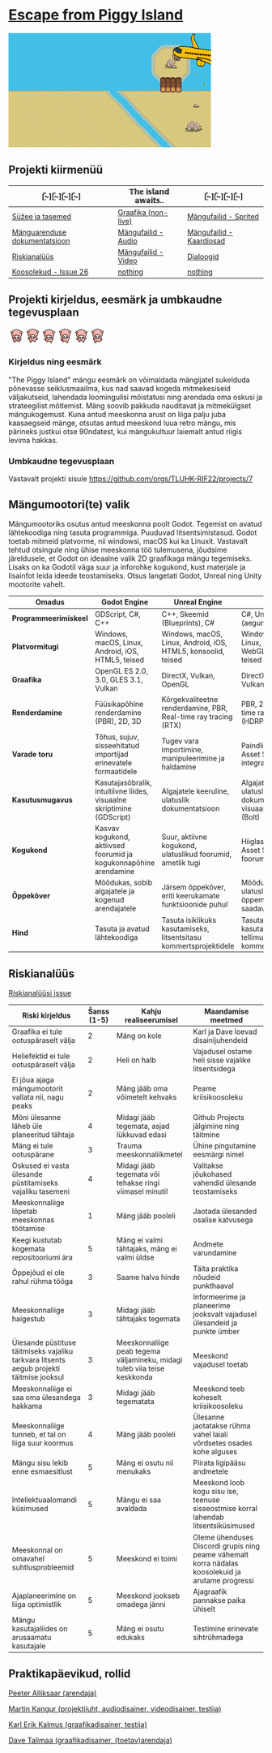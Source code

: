 # [Escape from Piggy Island](https://github.com/orgs/TLUHK-RIF22/projects/7)
![Siga](https://github.com/TLUHK-RIF22/multimeediumi_praktika_Ryhm_1/blob/ef04606df25b185ace84241143f72fc42f8b1c22/Meedia/Video/Cutscened/Siga%20saabub%20chuck%20norrise%20moodi.gif)
## Projekti kiirmenüü
| [̲̅~][̲̅~][̲̅~][̲̅~] | 𝕋𝕙𝕖 𝕚𝕤𝕝𝕒𝕟𝕕 𝕒𝕨𝕒𝕚𝕥𝕤..  | [̲̅~][̲̅~][̲̅~][̲̅~] |
|--------|-------|--------|
| [Süžee ja tasemed](https://github.com/TLUHK-RIF22/multimeediumi_praktika_Ryhm_1/blob/main/s%C3%BC%C5%BEee.md)  | [Graafika (non-live)](https://github.com/TLUHK-RIF22/multimeediumi_praktika_Ryhm_1/tree/main/Meedia/Graafika) | [Mängufailid - Sprited](https://github.com/TLUHK-RIF22/multimeediumi_praktika_Ryhm_1/tree/main/Meedia/Gamedev/Piggy/Sprites)  |
| [Mänguarenduse dokumentatsioon](https://github.com/TLUHK-RIF22/multimeediumi_praktika_Ryhm_1/blob/main/Meedia/Gamedev/README.md)  | [Mängufailid - Audio](https://github.com/TLUHK-RIF22/multimeediumi_praktika_Ryhm_1/tree/main/Meedia/Audio) | [Mängufailid - Kaardiosad](https://github.com/TLUHK-RIF22/multimeediumi_praktika_Ryhm_1/tree/main/Meedia/Gamedev/Piggy/Tiles) |
| [Riskianalüüs](https://github.com/TLUHK-RIF22/multimeediumi_praktika_Ryhm_1/issues/16#issuecomment-1927801025) | [Mängufailid - Video](https://github.com/TLUHK-RIF22/multimeediumi_praktika_Ryhm_1/tree/main/Meedia/Video) | [Dialoogid](https://www.figma.com/file/kCFpK20cq8Enrzq7m4551Q/Dialoogid-Escape-from-Piggy-Island?type=whiteboard&node-id=0%3A1&t=9DJV8QdLjVrif1P0-1) |
| [Koosolekud - Issue 26](https://github.com/TLUHK-RIF22/multimeediumi_praktika_Ryhm_1/issues/26) | [nothing](https://podcasts.apple.com/us/podcast/beef-and-dairy-network/id1022024768) | [nothing](https://podcasts.apple.com/us/podcast/beef-and-dairy-network/id1022024768) |


## Projekti kirjeldus, eesmärk ja umbkaudne tegevusplaan
![Meie klient](https://github.com/TLUHK-RIF22/multimeediumi_praktika_Ryhm_1/blob/main/Meedia/Graafika/Siga/Siga.png)
### Kirjeldus ning eesmärk
"The Piggy Island" mängu eesmärk on võimaldada mängijatel sukelduda põnevasse seiklusmaailma, kus nad saavad kogeda mitmekesiseid väljakutseid, lahendada loomingulisi mõistatusi ning arendada oma oskusi ja strateegilist mõtlemist. Mäng soovib pakkuda nauditavat ja mitmekülgset mängukogemust. Kuna antud meeskonna arust on liiga palju juba kaasaegseid mänge, otsutas antud meeskond luua retro mängu, mis pärineks justkui otse 90ndatest, kui mängukultuur laiemalt antud riigis levima hakkas. 

### Umbkaudne tegevusplaan
Vastavalt projekti sisule https://github.com/orgs/TLUHK-RIF22/projects/7

## Mängumootori(te) valik

Mängumootoriks osutus antud meeskonna poolt Godot. Tegemist on avatud lähtekoodiga ning tasuta programmiga. Puuduvad litsentsimistasud. Godot toetab mitmeid platvorme, nii windowsi, macOS kui ka Linuxit. Vastavalt tehtud otsingule ning ühise meeskonna töö tulemusena, jõudsime järeldusele, et Godot on ideaalne valik 2D graafikaga mängu tegemiseks. Lisaks on ka Godotil väga suur ja inforohke kogukond, kust materjale ja lisainfot leida ideede teostamiseks. Otsus langetati Godot, Unreal ning Unity mootorite vahelt.

| Omadus             | Godot Engine                                                  | Unreal Engine                                                 | Unity                                                          |
|--------------------|---------------------------------------------------------------|---------------------------------------------------------------|----------------------------------------------------------------|
| **Programmeerimiskeel** | GDScript, C#, C++                                           | C++, Skeemid (Blueprints), C#                                 | C#, UnityScript (aegunud), C++                                 |
| **Platvormitugi**  | Windows, macOS, Linux, Android, iOS, HTML5, teised            | Windows, macOS, Linux, Android, iOS, HTML5, konsoolid, teised | Windows, macOS, Linux, Android, iOS, WebGL, konsoolid, teised |
| **Graafika**       | OpenGL ES 2.0, 3.0, GLES 3.1, Vulkan       | DirectX, Vulkan, OpenGL                                       | DirectX, OpenGL, Vulkan                  |
| **Renderdamine**   | Füüsikapõhine renderdamine (PBR), 2D, 3D                      | Kõrgekvaliteetne renderdamine, PBR, Real-time ray tracing (RTX) | PBR, 2D, 3D, Real-time ray tracing (HDRP)           |
| **Varade toru**    | Tõhus, sujuv, sisseehitatud importijad erinevatele formaatidele | Tugev vara importimine, manipuleerimine ja haldamine         | Paindlik, kohandatav, Asset Store integratsioon               |
| **Kasutusmugavus**| Kasutajasõbralik, intuitiivne liides, visuaalne skriptimine (GDScript) | Algajatele keeruline, ulatuslik dokumentatsioon            | Algajatele sobiv, ulatuslik dokumentatsioon, visuaalne skriptimine (Bolt) |
| **Kogukond**       | Kasvav kogukond, aktiivsed foorumid ja kogukonnapõhine arendamine | Suur, aktiivne kogukond, ulatuslikud foorumid, ametlik tugi | Hiiglaslik kogukond, Asset Store, foorumid, ametlik tugi     |
| **Õppekõver**     | Mõõdukas, sobib algajatele ja kogenud arendajatele             | Järsem õppekõver, eriti keerukamate funktsioonide puhul         | Mõõdukast järsem, ulatuslikud õppematerjalid on saadaval     |
| **Hind**           | Tasuta ja avatud lähtekoodiga                                  | Tasuta isiklikuks kasutamiseks, litsentsitasu kommertsprojektidele | Tasuta isiklikuks kasutamiseks, tellimusel põhinev kommertsprojektidele |




## Riskianalüüs
[Riskianalüüsi issue](https://github.com/TLUHK-RIF22/multimeediumi_praktika_Ryhm_1/issues/16)

| Riski kirjeldus                                           | Šanss (1-5) | Kahju realiseerumisel                                   | Maandamise meetmed                                |
| ---------------------------------------------------------- | ----------- | -------------------------------------------------------- | -------------------------------------------------- |
| Graafika ei tule ootuspäraselt välja | 2 | Mäng on kole | Karl ja Dave loevad disainijuhendeid |
| Heliefektid ei tule ootuspäraselt välja | 2 | Heli on halb | Vajadusel ostame heli sisse vajalike litsentsidega |
|Ei jõua ajaga mängumootorit vallata nii, nagu peaks | 2 |Mäng jääb oma võimetelt kehvaks | Peame kriisikoosoleku  |
| Mõni ülesanne läheb üle planeeritud tähtaja | 4 | Midagi jääb tegemata, asjad lükkuvad edasi | Github Projects jälgimine ning täitmine |
| Mäng ei tule ootuspärane | 3 | Trauma meeskonnaliikmetel | Ühine pingutamine eesmärgi nimel |
| Oskused ei vasta ülesande püstitamiseks vajaliku tasemeni | 4 | Midagi jääb tegemata või tehakse ringi viimasel minutil | Valitakse jõukohased vahendid ülesande teostamiseks|
| Meeskonnaliige lõpetab meeskonnas töötamise | 1 | Mäng jääb pooleli | Jaotada ülesanded osalise katvusega |
| Keegi kustutab kogemata repositooriumi ära | 5 | Mäng ei valmi tähtajaks, mäng ei valmi üldse | Andmete varundamine |
| Õppejõud ei ole rahul rühma tööga | 3 | Saame halva hinde | Täita praktika nõudeid punkthaaval |
| Meeskonnaliige haigestub | 3 | Midagi jääb tähtajaks tegemata | Informeerime ja planeerime jooksvalt vajadusel ülesandeid ja punkte ümber |
| Ülesande püstituse täitmiseks vajaliku tarkvara litsents aegub projekti täitmise jooksul | 3 | Meeskonnaliige peab tegema väljamineku, midagi tuleb viia teise keskkonda | Meeskond vajadusel toetab |
| Meeskonnaliige ei saa oma ülesandega hakkama | 3 | Midagi jääb tegematata | Meeskond teeb koheselt kriisikoosoleku |
| Meeskonnaliige tunneb, et tal on liiga suur koormus | 4 | Mäng jääb pooleli | Ülesanne jaotatakse rühma vahel laiali võrdsetes osades kohe alguses |
| Mängu sisu lekib enne esmaesitlust | 5 | Mäng ei osutu nii menukaks | Piirata ligipääsu andmetele |
| Intellektuaalomandi küsimused | 5 | Mängu ei saa avaldada | Meeskond loob kogu sisu ise, teenuse sisseostmise korral lahendab litsentsiküsimused |
| Meeskonnal on omavahel suhtlusprobleemid | 5 | Meeskond ei toimi | Oleme ühenduses Discordi grupis ning peame vähemalt korra nädalas koosolekuid ja arutame progressi |
| Ajaplaneerimine on liiga optimistlik  | 5 | Meeskond jookseb omadega jänni | Ajagraafik pannakse paika ühiselt |
| Mängu kasutajaliides on arusaamatu kasutajale | 5 | Mäng ei osutu edukaks | Testimine erinevate sihtrühmadega |
## Praktikapäevikud, rollid

[Peeter Alliksaar (arendaja)](https://github.com/TLUHK-RIF22/multimeediumi_praktika_Ryhm_1/issues/22)

[Martin Kangur (projektijuht, audiodisainer, videodisainer, testija)](https://github.com/TLUHK-RIF22/multimeediumi_praktika_Ryhm_1/issues/19)

[Karl Erik Kalmus (graafikadisainer, testija)](https://github.com/TLUHK-RIF22/multimeediumi_praktika_Ryhm_1/issues/21)

[Dave Talimaa (graafikadisainer, (toetav)arendaja)](https://github.com/TLUHK-RIF22/multimeediumi_praktika_Ryhm_1/issues/15)



